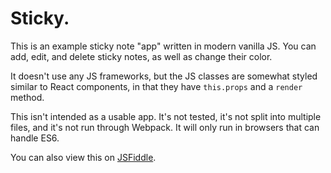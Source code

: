 # Sticky.

This is an example sticky note "app" written in modern vanilla JS. You can add, edit, and delete sticky notes, as well as change their color.

It doesn't use any JS frameworks, but the JS classes are somewhat styled similar to React components, in that they have `this.props` and a `render` method.

This isn't intended as a usable app. It's not tested, it's not split into multiple files, and it's not run through Webpack. It will only run in browsers that can handle ES6.

You can also view this on [JSFiddle](https://jsfiddle.net/Ltv8b72d/).
